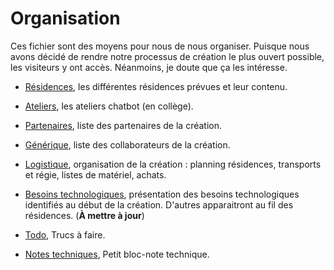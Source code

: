 Organisation
============

Ces fichier sont des moyens pour nous de nous organiser. Puisque nous avons décidé de rendre notre processus de création le plus ouvert possible, les visiteurs y ont accès. Néanmoins, je doute que ça les intéresse.

- [Résidences](residences.md), les différentes résidences prévues et leur contenu.

- [Ateliers](ateliers.md), les ateliers chatbot (en collège).

- [Partenaires](partenaires.md), liste des partenaires de la création.

- [Générique](generique.md), liste des collaborateurs de la création.

- [Logistique](logistique.md), organisation de la création :  planning résidences, transports et régie, listes de matériel, achats.

- [Besoins technologiques](besoins-technologiques.md), présentation des besoins technologiques identifiés au début de la création. D'autres apparaitront au fil des résidences. (**À mettre à jour**)

- [Todo](todo.md), Trucs à faire.

- [Notes techniques](notes-techniques.md), Petit bloc-note technique.

